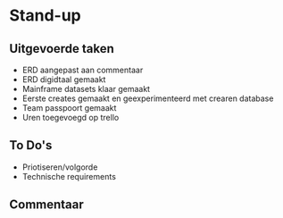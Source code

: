 # Stand-up

## Uitgevoerde taken

* ERD aangepast aan commentaar
* ERD digidtaal gemaakt
* Mainframe datasets klaar gemaakt
* Eerste creates gemaakt en geexperimenteerd met crearen database
* Team passpoort gemaakt
* Uren toegevoegd op trello

## To Do's

* Priotiseren/volgorde
* Technische requirements

## Commentaar
